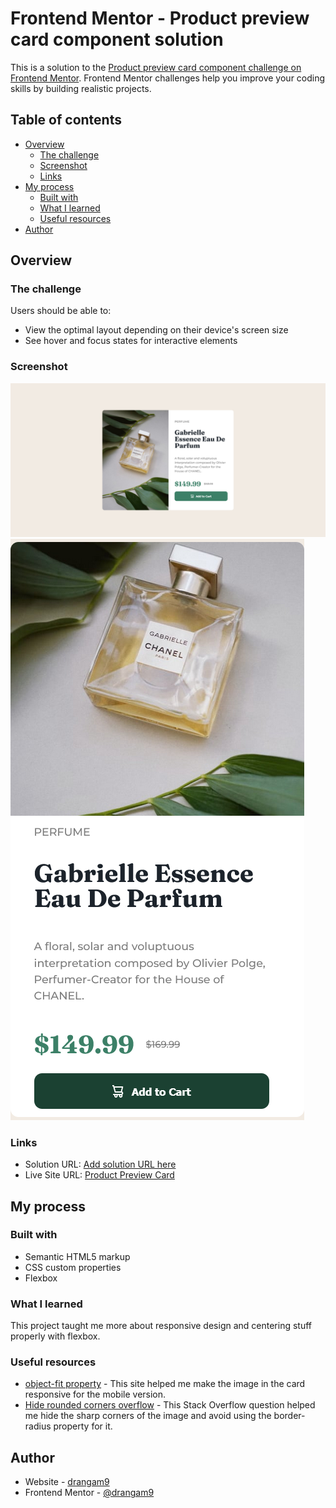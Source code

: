 # Frontend Mentor - Product preview card component solution

This is a solution to the [Product preview card component challenge on Frontend Mentor](https://www.frontendmentor.io/challenges/product-preview-card-component-GO7UmttRfa). Frontend Mentor challenges help you improve your coding skills by building realistic projects.

## Table of contents

- [Overview](#overview)
  - [The challenge](#the-challenge)
  - [Screenshot](#screenshot)
  - [Links](#links)
- [My process](#my-process)
  - [Built with](#built-with)
  - [What I learned](#what-i-learned)
  - [Useful resources](#useful-resources)
- [Author](#author)

## Overview

### The challenge

Users should be able to:

- View the optimal layout depending on their device's screen size
- See hover and focus states for interactive elements

### Screenshot

![](./screenshot.png)
![](./screenshot-mobile.png)

### Links

- Solution URL: [Add solution URL here](https://your-solution-url.com)
- Live Site URL: [Product Preview Card](https://drangam9.github.io/product-preview-card-component/)

## My process

### Built with

- Semantic HTML5 markup
- CSS custom properties
- Flexbox

### What I learned

This project taught me more about responsive design and centering stuff properly with flexbox.

### Useful resources

- [object-fit property](https://www.digitalocean.com/community/tutorials/css-cropping-images-object-fit) - This site helped me make the image in the card responsive for the mobile version.
- [Hide rounded corners overflow](https://stackoverflow.com/questions/5736503/how-to-make-css3-rounded-corners-hide-overflow-in-chrome-opera) - This Stack Overflow question helped me hide the sharp corners of the image and avoid using the border-radius property for it.

## Author

- Website - [drangam9](https://github.com/drangam9)
- Frontend Mentor - [@drangam9](https://www.frontendmentor.io/profile/drangam9)
